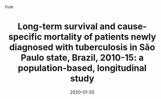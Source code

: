 ---
title: "Long-term survival and cause-specific mortality of patients newly diagnosed with tuberculosis in São Paulo state, Brazil, 2010-15: a population-based, longitudinal study"

publication: "**The Lancet Infectious Diseases**. 2020;*20*(1):123-132. <a href='https://www.thelancet.com/journals/laninf/article/PIIS1473-3099(19)30518-3/fulltext' target='_blank' rel='noopener noreferrer'>10.1016/S1473-3099(19)30518-3</a>"

# Publication name and optional abbreviated publication name.
# publication_short: ""

authors:
- otavioranzani
- Rodrigues LC
- Bombarda S
- Minto C
- Waldman EA
- Carvalho CRR

# Publication type.
# Accepts a single type but formatted as a YAML list (for Hugo requirements).
# Enter a publication type from the CSL standard.
publication_types: ["article-journal"]

doi: "10.1016/S1473-3099(19)30518-3"
add_badge: true

featured: true

categories: ["post-infection"]

date: "2020-01-20"

# Schedule page publish date (NOT publication's date).
publishDate: "2025-06-02"

external_link: "https://www.thelancet.com/journals/laninf/article/PIIS1473-3099(19)30518-3/fulltext"

links: 
 - name: PDF
   url: "https://www.thelancet.com/action/showPdf?pii=S1473-3099%2819%2930518-3"
 - name: Supplemental Material
   url: "https://www.thelancet.com/cms/10.1016/S1473-3099(19)30518-3/attachment/afe38ac9-910f-428c-aba9-0318eb43d09c/mmc1.pdf"
 - name: Editorial
   url: "https://www.thelancet.com/journals/laninf/article/PIIS1473-3099(19)30583-3/fulltext"
 - name: Media
   url: "https://jornal.usp.br/ciencias/ciencias-da-saude/quais-sao-os-caminhos-para-vencer-a-tuberculose-resistente/"
 # - name: Radio
 #   url: "https://www.thelancet.com/journals/laninf/article/PIIS1473-3099(19)30583-3/fulltext"


math: true

projects: []

slides: example
---